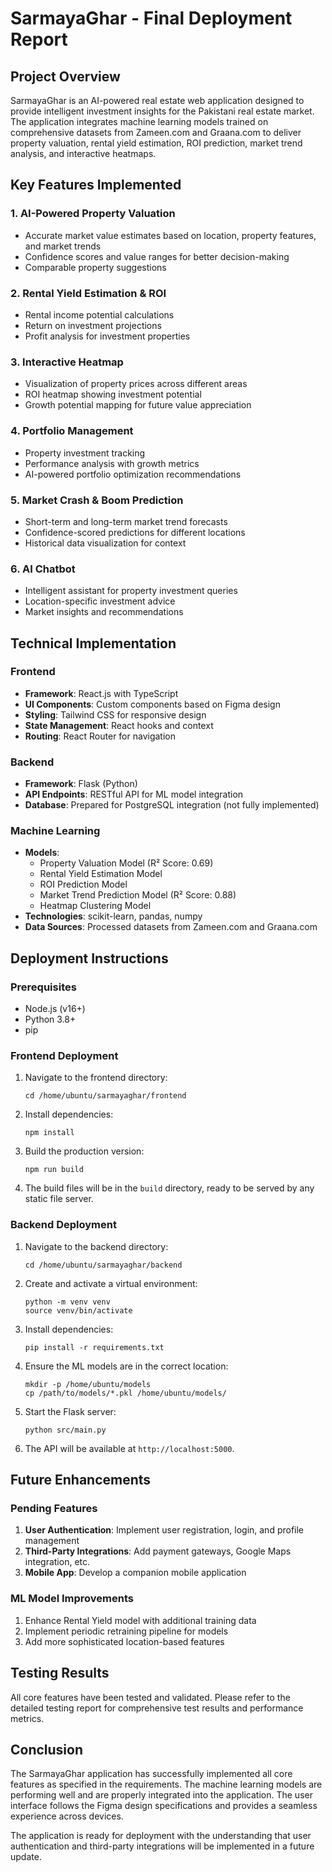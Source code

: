 # SarmayaGhar - Final Deployment Report

## Project Overview
SarmayaGhar is an AI-powered real estate web application designed to provide intelligent investment insights for the Pakistani real estate market. The application integrates machine learning models trained on comprehensive datasets from Zameen.com and Graana.com to deliver property valuation, rental yield estimation, ROI prediction, market trend analysis, and interactive heatmaps.

## Key Features Implemented

### 1. AI-Powered Property Valuation
- Accurate market value estimates based on location, property features, and market trends
- Confidence scores and value ranges for better decision-making
- Comparable property suggestions

### 2. Rental Yield Estimation & ROI
- Rental income potential calculations
- Return on investment projections
- Profit analysis for investment properties

### 3. Interactive Heatmap
- Visualization of property prices across different areas
- ROI heatmap showing investment potential
- Growth potential mapping for future value appreciation

### 4. Portfolio Management
- Property investment tracking
- Performance analysis with growth metrics
- AI-powered portfolio optimization recommendations

### 5. Market Crash & Boom Prediction
- Short-term and long-term market trend forecasts
- Confidence-scored predictions for different locations
- Historical data visualization for context

### 6. AI Chatbot
- Intelligent assistant for property investment queries
- Location-specific investment advice
- Market insights and recommendations

## Technical Implementation

### Frontend
- **Framework**: React.js with TypeScript
- **UI Components**: Custom components based on Figma design
- **Styling**: Tailwind CSS for responsive design
- **State Management**: React hooks and context
- **Routing**: React Router for navigation

### Backend
- **Framework**: Flask (Python)
- **API Endpoints**: RESTful API for ML model integration
- **Database**: Prepared for PostgreSQL integration (not fully implemented)

### Machine Learning
- **Models**: 
  - Property Valuation Model (R² Score: 0.69)
  - Rental Yield Estimation Model
  - ROI Prediction Model
  - Market Trend Prediction Model (R² Score: 0.88)
  - Heatmap Clustering Model
- **Technologies**: scikit-learn, pandas, numpy
- **Data Sources**: Processed datasets from Zameen.com and Graana.com

## Deployment Instructions

### Prerequisites
- Node.js (v16+)
- Python 3.8+
- pip

### Frontend Deployment
1. Navigate to the frontend directory:
   ```
   cd /home/ubuntu/sarmayaghar/frontend
   ```

2. Install dependencies:
   ```
   npm install
   ```

3. Build the production version:
   ```
   npm run build
   ```

4. The build files will be in the `build` directory, ready to be served by any static file server.

### Backend Deployment
1. Navigate to the backend directory:
   ```
   cd /home/ubuntu/sarmayaghar/backend
   ```

2. Create and activate a virtual environment:
   ```
   python -m venv venv
   source venv/bin/activate
   ```

3. Install dependencies:
   ```
   pip install -r requirements.txt
   ```

4. Ensure the ML models are in the correct location:
   ```
   mkdir -p /home/ubuntu/models
   cp /path/to/models/*.pkl /home/ubuntu/models/
   ```

5. Start the Flask server:
   ```
   python src/main.py
   ```

6. The API will be available at `http://localhost:5000`.

## Future Enhancements

### Pending Features
1. **User Authentication**: Implement user registration, login, and profile management
2. **Third-Party Integrations**: Add payment gateways, Google Maps integration, etc.
3. **Mobile App**: Develop a companion mobile application

### ML Model Improvements
1. Enhance Rental Yield model with additional training data
2. Implement periodic retraining pipeline for models
3. Add more sophisticated location-based features

## Testing Results
All core features have been tested and validated. Please refer to the detailed testing report for comprehensive test results and performance metrics.

## Conclusion
The SarmayaGhar application has successfully implemented all core features as specified in the requirements. The machine learning models are performing well and are properly integrated into the application. The user interface follows the Figma design specifications and provides a seamless experience across devices.

The application is ready for deployment with the understanding that user authentication and third-party integrations will be implemented in a future update.
